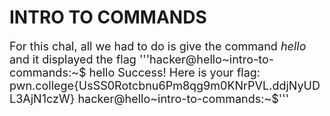 # INTRO TO COMMANDS 
<font size = "4">For this chal, all we had to do is give the command _hello_ and it displayed the flag
'''hacker@hello~intro-to-commands:~$ hello
Success! Here is your flag:
pwn.college{UsSS0Rotcbnu6Pm8qg9m0KNrPVL.ddjNyUDL3AjN1czW}
hacker@hello~intro-to-commands:~$'''
